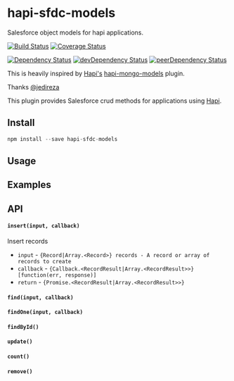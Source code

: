 # hapi-sfdc-models

Salesforce object models for hapi applications.

[![Build Status](https://travis-ci.org/fourq/hapi-sfdc-models.svg)](https://travis-ci.org/fourq/hapi-sfdc-models)
[![Coverage Status](https://coveralls.io/repos/fourq/hapi-sfdc-models/badge.svg?branch=master)](https://coveralls.io/r/fourq/hapi-sfdc-models?branch=master)

[![Dependency Status](https://david-dm.org/fourq/hapi-sfdc-models.svg?style=flat)](https://david-dm.org/fourq/hapi-sfdc-models)
[![devDependency Status](https://david-dm.org/fourq/hapi-sfdc-models/dev-status.svg?style=flat)](https://david-dm.org/fourq/hapi-sfdc-models#info=devDependencies)
[![peerDependency Status](https://david-dm.org/fourq/hapi-sfdc-models/peer-status.svg?style=flat)](https://david-dm.org/fourq/hapi-sfdc-models#info=peerDependencies)

This is heavily inspired by [Hapi's](https://github.com/hapijs/hapi/) [hapi-mongo-models](https://github.com/jedireza/hapi-mongo-models/)
plugin.

Thanks [@jedireza](https://github.com/jedireza/)

This plugin provides Salesforce crud methods for applications using [Hapi](https://github.com/hapijs/hapi/).

## Install

```javascript
npm install --save hapi-sfdc-models
```

## Usage

## Examples

## API

#### `insert(input, callback)`

Insert records

 * `input` - `{Record|Array.<Record>} records - A record or array of records to create`
 * `callback` - `{Callback.<RecordResult|Array.<RecordResult>>} [function(err, response)]`
  * `return` - `{Promise.<RecordResult|Array.<RecordResult>>}`

#### `find(input, callback)`
#### `findOne(input, callback)`
#### `findById()`
#### `update()`
#### `count()`
#### `remove()`
